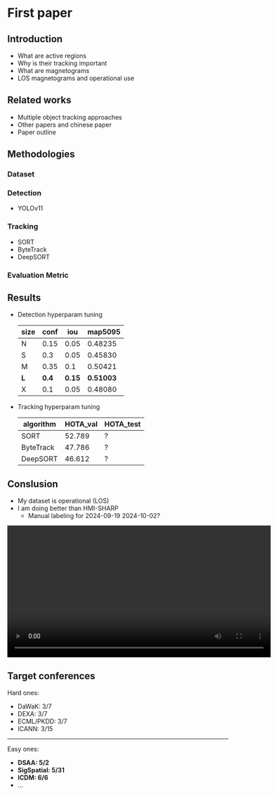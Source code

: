 # First paper

## Introduction
- What are active regions
- Why is their tracking important
- What are magnetograms
- LOS magnetograms and operational use


## Related works
- Multiple object tracking approaches
- Other papers and chinese paper
- Paper outline

## Methodologies

### Dataset

### Detection
- YOLOv11

### Tracking
- SORT
- ByteTrack
- DeepSORT

### Evaluation Metric

## Results
- Detection hyperparam tuning

    |size|conf|iou|map5095|
    |----|----|---|-------|
    |N   |0.15|0.05|0.48235|
    |S   |0.3 |0.05|0.45830|
    |M   |0.35|0.1 |0.50421|
    |**L**|**0.4**|**0.15**|**0.51003**|
    |X   |0.1 |0.05|0.48080|

- Tracking hyperparam tuning

    |algorithm|HOTA_val|HOTA_test|
    |---------|--------|---------|
    |SORT     |52.789  |?   |
    |ByteTrack|47.786  |?   |
    |DeepSORT |46.612  |?   |

## Conslusion
- My dataset is operational (LOS)
- I am doing better than HMI-SHARP
    - Manual labeling for 2024-09-19 2024-10-02?


<video controls width="600">
  <source src="resources/13/test_all.mp4" type="video/mp4">
  Your browser does not support the video tag.
</video>


## Target conferences
Hard ones:
- DaWaK: 3/7
- DEXA: 3/7
- ECML/PKDD: 3/7
- ICANN: 3/15
<hr/>
Easy ones:

- **DSAA: 5/2**
- **SigSpatial: 5/31**
- **ICDM: 6/6**
- ...